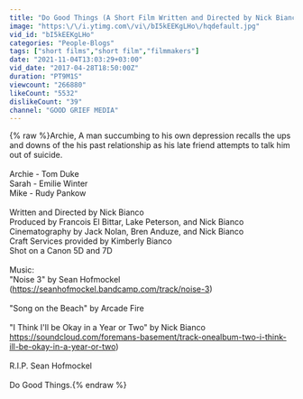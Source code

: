 ```yaml
---
title: "Do Good Things (A Short Film Written and Directed by Nick Bianco)"
image: "https:\/\/i.ytimg.com\/vi\/bI5kEEKgLHo\/hqdefault.jpg"
vid_id: "bI5kEEKgLHo"
categories: "People-Blogs"
tags: ["short films","short film","filmmakers"]
date: "2021-11-04T13:03:29+03:00"
vid_date: "2017-04-28T18:50:00Z"
duration: "PT9M1S"
viewcount: "266880"
likeCount: "5532"
dislikeCount: "39"
channel: "GOOD GRIEF MEDIA"
---
```

{% raw %}Archie, A man succumbing to his own depression recalls the ups and downs of the his past relationship as his late friend attempts to talk him out of suicide. <br /><br />Archie - Tom Duke<br />Sarah - Emilie Winter<br />Mike - Rudy Pankow<br /><br />Written and Directed by Nick Bianco<br />Produced by Francois El Bittar, Lake Peterson, and Nick Bianco<br />Cinematography by Jack Nolan, Bren Anduze, and Nick Bianco<br />Craft Services provided by Kimberly Bianco<br />Shot on a Canon 5D and 7D<br /><br />Music:<br />&quot;Noise 3&quot; by Sean Hofmockel (<a rel="nofollow" target="blank" href="https://seanhofmockel.bandcamp.com/track/noise-3)">https://seanhofmockel.bandcamp.com/track/noise-3)</a><br /><br />&quot;Song on the Beach&quot; by Arcade Fire<br /><br />&quot;I Think I'll be Okay in a Year or Two&quot; by Nick Bianco<br /><a rel="nofollow" target="blank" href="https://soundcloud.com/foremans-basement/track-onealbum-two-i-think-ill-be-okay-in-a-year-or-two)">https://soundcloud.com/foremans-basement/track-onealbum-two-i-think-ill-be-okay-in-a-year-or-two)</a><br /><br />R.I.P. Sean Hofmockel <br /><br />Do Good Things.{% endraw %}

